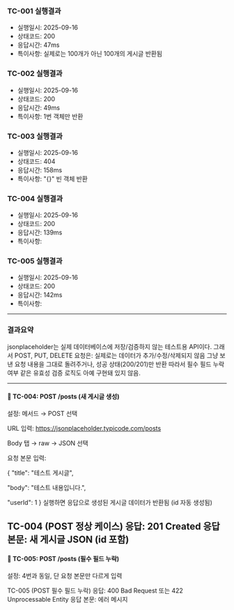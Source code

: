 ### TC-001 실행결과
- 실행일시: 2025-09-16
- 상태코드: 200
- 응답시간: 47ms
- 특이사항: 실제로는 100개가 아닌 100개의 게시글 반환됨

### TC-002 실행결과
- 실행일시: 2025-09-16
- 상태코드: 200
- 응답시간: 49ms
- 특이사항: 1번 객체만 반환

### TC-003 실행결과
- 실행일시: 2025-09-16
- 상태코드: 404
- 응답시간: 158ms
- 특이사항: "{}" 빈 객체 반환

### TC-004 실행결과
- 실행일시: 2025-09-16
- 상태코드: 200
- 응답시간: 139ms
- 특이사항: 

### TC-005 실행결과
- 실행일시: 2025-09-16
- 상태코드: 200
- 응답시간: 142ms
- 특이사항:


---
### 결과요약 ###

jsonplaceholder는 실제 데이터베이스에 저장/검증하지 않는 테스트용 API이다.
그래서 POST, PUT, DELETE 요청은:
실제로는 데이터가 추가/수정/삭제되지 않음
그냥 보낸 요청 내용을 그대로 돌려주거나, 성공 상태(200/201)만 반환
따라서 필수 필드 누락 여부 같은 유효성 검증 로직도 아예 구현돼 있지 않음.

---

#### 🔹 TC-004: POST /posts (새 게시글 생성)

설정:
메서드 → POST 선택

URL 입력:
https://jsonplaceholder.typicode.com/posts

Body 탭 → raw → JSON 선택

요청 본문 입력:

{
"title": "테스트 게시글",

  "body": "테스트 내용입니다.",

  "userId": 1
}
실행하면 응답으로 생성된 게시글 데이터가 반환됨 (id 자동 생성됨)

TC-004 (POST 정상 케이스)
응답: 201 Created
응답 본문: 새 게시글 JSON (id 포함)
----

#### 🔹 TC-005: POST /posts (필수 필드 누락)
설정: 4번과 동일, 단 요청 본문만 다르게 입력

TC-005 (POST 필수 필드 누락)
응답: 400 Bad Request 또는 422 Unprocessable Entity
응답 본문: 에러 메시지





